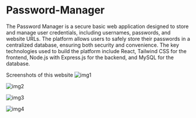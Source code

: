# Password-Manager
The Password Manager is a secure basic web application designed to store and manage user credentials, including usernames, passwords, and website URLs. The platform allows users to safely store their passwords in a centralized database, ensuring both security and convenience. The key technologies used to build the platform include React, Tailwind CSS for the frontend, Node.js with Express.js for the backend, and MySQL for the database.

Screenshots of this website
![img1](https://github.com/user-attachments/assets/030f733a-0692-455b-9753-1d77eee7f429)

![img2](https://github.com/user-attachments/assets/c2d9674f-950e-45a0-9e30-d801ca839c3d)

![img3](https://github.com/user-attachments/assets/764dc940-0fda-448d-8b2b-16538b9d1e06)

![img4](https://github.com/user-attachments/assets/a1be1ad8-b2ee-4345-88bd-5ac54e2860a8)
